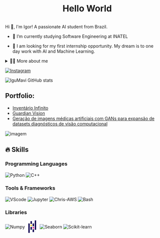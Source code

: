 <!--título-->
<div id="user-content-toc">
  <ul align="center">
    <summary><h1 style="display: inline-block">Hello World</h1></summary>
</div>

<!-- Presentation -->
<p>
  Hi 👋, I'm Igor! A passionate AI student from Brazil.

  - 🌱 I’m currently studying Software Engineering at INATEL

  - 🔭 I am looking for my first internship opportunity. My dream is to one day work with AI and Machine Learning.
</p>

<!-- Dropdown -->
<details>
  <summary>👨‍💻 More about me</summary>

  - 💬 I am 19 years old, currently living in Brazil. I have a B2 level in English and have experience with Python, C++, Docker and Machine Learning. I'm also a volleyball player from my university, I play a lot of university competitions.

  - ⚡ I enjoy playing videogames, reeding books and study about tecnology in general \o/
</details>

<!-- Links -->
[![Instagram](https://img.shields.io/badge/Instagram-E4405F?style=for-the-badge&logo=instagram&logoColor=white)](https://www.instagram.com/igor.mavigno/)

<!-- GithubStats -->
![IguMavi GitHub stats](https://github-readme-stats.vercel.app/api?username=IguMavi&show_icons=true&theme=gotham)

<!-- Portfolio -->
## Portfolio:
- [Inventário Infinito](https://github.com/IguMavi/Inventario-Infinito)
- [Guardian Vision](https://github.com/IguMavi/Guardian_Vision)
- [Geração de imagens médicas artificiais com GANs para expansão de datasets diagnósticos de visão computacional](https://github.com/VariableBee/COVID_19_DASHBOARD)

<!-- GIF -->
<p align="left">
  <img align="center" src="https://media.giphy.com/media/v1.Y2lkPWVjZjA1ZTQ3NGkwOGl4YTZ4cWRkbjA3c3hsdXF0bzBqYzRieDM2NmVsbmM3OGRrdiZlcD12MV9naWZzX3JlbGF0ZWQmY3Q9Zw/8SzmrGqs6oD7i/giphy.gif" alt="imagem">
</p>

## 🔥 Skills
<!-- Skills: Programming Languages -->
  <div style="flex-basis: 48%;">
    <h3>Programming Languages</h3>
    <img align="center" alt="Python" height="30" width="40" src="https://encrypted-tbn0.gstatic.com/images?q=tbn:ANd9GcQCTdlxpN40oRq28d7owUaaoj4y37IjSn5RNA&s">
    <img align="center" alt="C++" height="30" width="40" src="https://images.prismic.io/keep-it/cbe401fa-ce4b-4644-985f-e2bb42b909ef_28_WhyC%2B%2B.png?auto=compress,format&rect=0,0,1200,1200&w=800&h=800">
  </div>
  
  <!-- Skills: Tools & Frameworks -->
  <div style="flex-basis: 48%;">
    <h3>Tools & Frameworks</h3>
    <img align="center" alt="VScode" height="30" width="40" src="https://cdn.jsdelivr.net/gh/devicons/devicon/icons/vscode/vscode-original.svg">
    <img align="center" alt="Jupyter" height="30" width="40" src="https://cdn.jsdelivr.net/gh/devicons/devicon/icons/jupyter/jupyter-original.svg">
    <img align="center" alt="Chris-AWS" height="30" width="40" src="https://cdn.jsdelivr.net/gh/devicons/devicon/icons/git/git-original.svg">
    <img align="center" alt="Bash" height="30" width="40" src="https://cdn.jsdelivr.net/gh/devicons/devicon/icons/bash/bash-original.svg">
  </div>
  
  <!-- Skills: Libraries -->
  <div style="flex-basis: 48%;">
    <h3>Libraries</h3>
    <img align="center" alt="Numpy" height="30" width="40" src="https://cdn.jsdelivr.net/gh/devicons/devicon/icons/numpy/numpy-original.svg">
    <img align="center" alt="Pandas" src="https://raw.githubusercontent.com/devicons/devicon/2ae2a900d2f041da66e950e4d48052658d850630/icons/pandas/pandas-original.svg" alt="pandas" width="40" height="40"/>
    <img align="center" alt="Seaborn" src="https://seaborn.pydata.org/_images/logo-mark-lightbg.svg" alt="seaborn" width="40" height="40"/>
    <img align="center" alt="Scikit-learn" src="https://upload.wikimedia.org/wikipedia/commons/0/05/Scikit_learn_logo_small.svg" alt="scikit_learn" width="40" height="40"/>
  </div>
